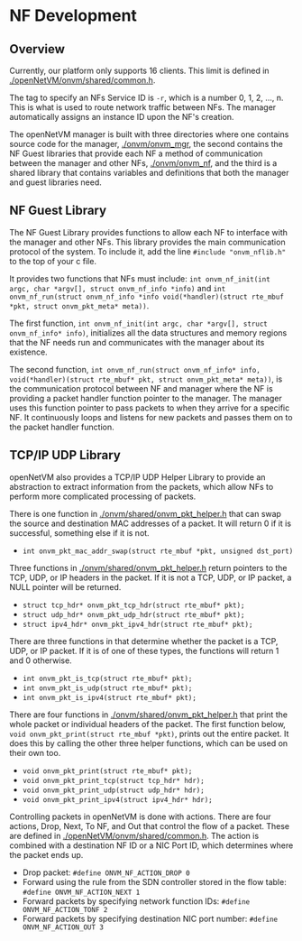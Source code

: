 NF Development
==

Overview
--
Currently, our platform only supports 16 clients.  This limit is defined in [./openNetVM/onvm/shared/common.h].

The tag to specify an NFs Service ID is `-r`, which is a number 0, 1, 2, ..., n.  This is what is used to route network traffic between NFs.  The manager automatically assigns an instance ID upon the NF's creation.

The openNetVM manager is built with three directories where one contains source code for the manager, [./onvm/onvm_mgr], the second contains the NF Guest libraries that provide each NF a method of communication between the manager and other NFs, [./onvm/onvm_nf], and the third is a shared library that contains variables and definitions that both the manager and guest libraries need.

NF Guest Library
--

The NF Guest Library provides functions to allow each NF to interface with the manager and other NFs.  This library provides the main communication protocol of the system.  To include it, add the line `#include "onvm_nflib.h"` to the top of your c file.

It provides two functions that NFs must include: `int onvm_nf_init(int argc, char *argv[], struct onvm_nf_info *info)` and `int onvm_nf_run(struct onvm_nf_info *info void(*handler)(struct rte_mbuf *pkt, struct onvm_pkt_meta* meta))`.

The first function, `int onvm_nf_init(int argc, char *argv[], struct onvm_nf_info* info)`, initializes all the data structures and memory regions that the NF needs run and communicates with the manager about its existence.

The second function, `int onvm_nf_run(struct onvm_nf_info* info, void(*handler)(struct rte_mbuf* pkt, struct onvm_pkt_meta* meta))`, is the communication protocol between NF and manager where the NF is providing a packet handler function pointer to the manager.  The manager uses this function pointer to pass packets to when they arrive for a specific NF.  It continuously loops and listens for new packets and passes them on to the packet handler function.

TCP/IP UDP Library
--

openNetVM also provides a TCP/IP UDP Helper Library to provide an abstraction to extract information from the packets, which allow NFs to perform more complicated processing of packets.

There is one function in [./onvm/shared/onvm_pkt_helper.h] that can swap the source and destination MAC addresses of a packet.  It will return 0 if it is successful, something else if it is not.

+ `int onvm_pkt_mac_addr_swap(struct rte_mbuf *pkt, unsigned dst_port)`

Three functions in [./onvm/shared/onvm_pkt_helper.h] return pointers to the TCP, UDP, or IP headers in the packet.  If it is not a TCP, UDP, or IP packet, a NULL pointer will be returned.

+ `struct tcp_hdr* onvm_pkt_tcp_hdr(struct rte_mbuf* pkt);`
+ `struct udp_hdr* onvm_pkt_udp_hdr(struct rte_mbuf* pkt);`
+ `struct ipv4_hdr* onvm_pkt_ipv4_hdr(struct rte_mbuf* pkt);`

There are three functions in that determine whether the packet is a TCP, UDP, or IP packet.  If it is of one of these types, the functions will return 1 and 0 otherwise.

+ `int onvm_pkt_is_tcp(struct rte_mbuf* pkt);`
+ `int onvm_pkt_is_udp(struct rte_mbuf* pkt);`
+ `int onvm_pkt_is_ipv4(struct rte_mbuf* pkt);`

There are four functions in [./onvm/shared/onvm_pkt_helper.h] that print the whole packet or individual headers of the packet.  The first function below, `void onvm_pkt_print(struct rte_mbuf *pkt)`, prints out the entire packet.  It does this by calling the other three helper functions, which can be used on their own too.

+ `void onvm_pkt_print(struct rte_mbuf* pkt); `
+ `void onvm_pkt_print_tcp(struct tcp_hdr* hdr);`
+ `void onvm_pkt_print_udp(struct udp_hdr* hdr);`
+ `void onvm_pkt_print_ipv4(struct ipv4_hdr* hdr);`

Controlling packets in openNetVM is done with actions.  There are four actions, Drop, Next, To NF, and Out that control the flow of a packet.  These are defined in [./openNetVM/onvm/shared/common.h].  The action is combined with a destination NF ID or a NIC Port ID, which determines where the packet ends up.
+ Drop packet:
	`#define ONVM_NF_ACTION_DROP 0 `
+ Forward using the rule from the SDN controller stored in the flow table:
	`#define ONVM_NF_ACTION_NEXT 1 `
+ Forward packets by specifying network function IDs:
	`#define ONVM_NF_ACTION_TONF 2`
+ Forward packets by specifying destination NIC port number:
	`#define ONVM_NF_ACTION_OUT 3 `


[./openNetVM/onvm/shared/common.h]: https://github.com/sdnfv/openNetVM/blob/master/onvm/shared/common.h#L26
[./onvm/onvm_mgr]: https://github.com/sdnfv/openNetVM/tree/master/onvm/onvm_mgr
[./onvm/onvm_nf]: https://github.com/sdnfv/openNetVM/tree/master/onvm/onvm_nf
[./onvm/shared/onvm_pkt_helper.h]: https://github.com/sdnfv/openNetVM/blob/master/onvm/shared/onvm_pkt_helper.h#L38
[./onvm/shared/onvm_pkt_helper.h]: https://github.com/sdnfv/openNetVM/blob/master/onvm/shared/onvm_pkt_helper.h#L44
[./onvm/shared/onvm_pkt_helper.h]: https://github.com/sdnfv/openNetVM/blob/master/onvm/shared/onvm_pkt_helper.h#L56
[./onvm/shared/onvm_pkt_helper.h]: https://github.com/sdnfv/openNetVM/blob/master/onvm/shared/onvm_pkt_helper.h#L68
[./openNetVM/onvm/shared/common.h]: https://github.com/sdnfv/openNetVM/blob/master/onvm/shared/common.h#L28